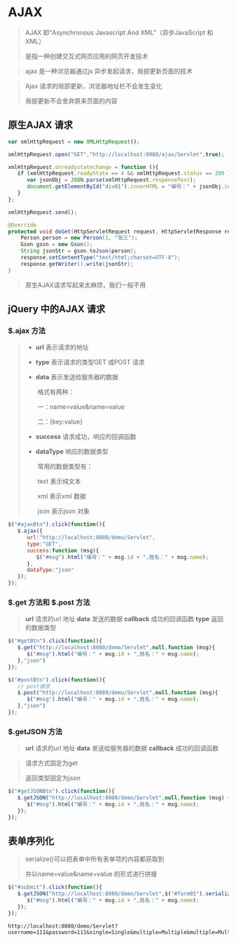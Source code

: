 # AJAX

> AJAX 即“Asynchronous Javascript And XML”（异步JavaScript 和XML）
>
> 是指一种创建交互式网页应用的网页开发技术

> ajax 是一种浏览器通过js 异步发起请求，局部更新页面的技术

> Ajax 请求的局部更新，浏览器地址栏不会发生变化
>
> 局部更新不会舍弃原来页面的内容



## 原生AJAX 请求

```js
var xmlHttpRequest = new XMLHttpRequest();

xmlHttpRequest.open("GET","http://localhost:8080/ajax/Servlet",true);

xmlHttpRequest.onreadystatechange = function (){
   if (xmlHttpRequest.readyState == 4 && xmlHttpRequest.status == 200 ){
      var jsonObj = JSON.parse(xmlHttpRequest.responseText);
      document.getElementById("div01").innerHTML = "编号：" + jsonObj.id + "   姓名：" + jsonObj.name;
   }
};

xmlHttpRequest.send();
```

```java
@Override
protected void doGet(HttpServletRequest request, HttpServletResponse response) throws ServletException, IOException {
    Person person = new Person(1, "张三");
    Gson gson = new Gson();
    String jsonStr = gson.toJson(person);
    response.setContentType("text/html;charset=UTF-8");
    response.getWriter().write(jsonStr);
}
```

> 原生AJAX请求写起来太麻烦，我们一般不用



## jQuery 中的AJAX 请求

### $.ajax 方法

> * **url** 表示请求的地址
>
> * **type** 表示请求的类型GET 或POST 请求
>
> * **data** 表示发送给服务器的数据
>
>   ​	格式有两种：
>
>   ​		一：name=value&name=value
>
>   ​		二：{key:value}
>
> * **success** 请求成功，响应的回调函数
>
> * **dataType** 响应的数据类型
>
>   ​	常用的数据类型有：
>
>   ​		text 表示纯文本
>
>   ​		xml 表示xml 数据
>
>   ​		json 表示json 对象

```js
$("#ajaxBtn").click(function(){
   $.ajax({
      url:"http://localhost:8080/demo/Servlet",
      type:"GET",
      success:function (msg){
         $("#msg").html("编号：" + msg.id + ",姓名：" + msg.name);
      },
      dataType:"json"
   });
});
```



### \$.get 方法和 $.post 方法

> **url** 请求的url 地址
> **data** 发送的数据
> **callback** 成功的回调函数
> **type** 返回的数据类型

```js
$("#getBtn").click(function(){
   $.get("http://localhost:8080/demo/Servlet",null,function (msg){
      $("#msg").html("编号：" + msg.id + ",姓名：" + msg.name);
   },"json")
});
```

```js
$("#postBtn").click(function(){
   // post请求
   $.post("http://localhost:8080/demo/Servlet",null,function (msg){
      $("#msg").html("编号：" + msg.id + ",姓名：" + msg.name);
   },"json")
});
```



### $.getJSON 方法

> **url** 请求的url 地址
> **data** 发送给服务器的数据
> **callback** 成功的回调函数

> 请求方式固定为get
>
> 返回类型固定为json

```js
$("#getJSONBtn").click(function(){
   $.getJSON("http://localhost:8080/demo/Servlet",null,function (msg) {
      $("#msg").html("编号：" + msg.id + ",姓名：" + msg.name);
   });
});
```



## 表单序列化

> serialize()可以把表单中所有表单项的内容都获取到
>
> 并以name=value&name=value 的形式进行拼接

```js
$("#submit").click(function(){
   $.getJSON("http://localhost:8080/demo/Servlet",$("#form01").serialize(),function (msg) {
      $("#msg").html("编号：" + msg.id + ",姓名：" + msg.name);
   });
});
```

```http
http://localhost:8080/demo/Servlet?username=111&password=111&single=Single&multiple=Multiple&multiple=Multiple3&check=check2&radio=radio1
```
